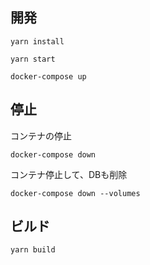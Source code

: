 ## 開発

```
yarn install
```

```
yarn start
```

```
docker-compose up
```

## 停止

コンテナの停止

```
docker-compose down
```

コンテナ停止して、DBも削除

```
docker-compose down --volumes
```

## ビルド

```
yarn build
```
